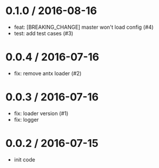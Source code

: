 
0.1.0 / 2016-08-16
==================

  * feat: [BREAKING_CHANGE] master won't load config  (#4)
  * test: add test cases (#3)

0.0.4 / 2016-07-16
==================

  * fix: remove antx loader (#2)

0.0.3 / 2016-07-16
==================

  * fix: loader version (#1)
  * fix: logger

0.0.2 / 2016-07-15
==================

  * init code
